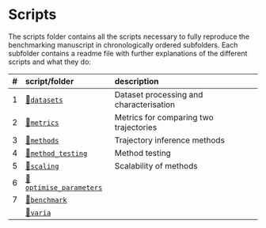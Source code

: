 
# Scripts

The scripts folder contains all the scripts necessary to fully reproduce the benchmarking manuscript in chronologically ordered subfolders. Each subfolder contains a readme file with further explanations of the different scripts and what they do:

| \#  | script/folder                                    | description                             |
|:----|:-------------------------------------------------|:----------------------------------------|
| 1   | [📁`datasets`](01-datasets)                       | Dataset processing and characterisation |
| 2   | [📁`metrics`](02-metrics)                         | Metrics for comparing two trajectories  |
| 3   | [📁`methods`](03-methods)                         | Trajectory inference methods            |
| 4   | [📁`method_testing`](04-method_testing)           | Method testing                          |
| 5   | [📁`scaling`](05-scaling)                         | Scalability of methods                  |
| 6   | [📁`optimise_parameters`](06-optimise_parameters) |                                         |
| 7   | [📁`benchmark`](07-benchmark)                     |                                         |
|     | [📁`varia`](varia)                                |                                         |

